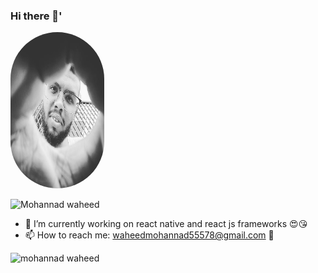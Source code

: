 ### Hi there 👋'
 <body>
 <img src="https://github.com/mohannadprogrammer/mohannadprogrammer/blob/master/fuj.jpg" 
 style="border-radius:100px;" 
 style="align:center;"
 width="150px" height ="250px"/>

<p align="left"> <img src="https://komarev.com/ghpvc/?username=mohannadprogrammer" alt="Mohannad waheed" /> </p>

- 🔭 I’m currently working on react native and react js frameworks 😍😘
- 📫 How to reach me: waheedmohannad55578@gmail.com 👾
<p align="left">
 
 <img src="https://github-readme-stats.vercel.app/api?username=mohannadprogrammer&show_icons=true" alt="mohannad waheed " /> 
</p> 
</body>
